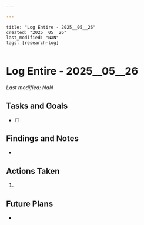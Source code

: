 ```yaml
---

---
```

```
title: "Log Entire - 2025__05__26"
created: "2025__05__26"
last_modified: "NaN"
tags: [research-log]
 
```



# Log Entire - 2025__05__26  
_Last modified: NaN_

## Tasks and Goals
- [ ] 

## Findings and Notes
- 

## Actions Taken
1. 

## Future Plans
- 
